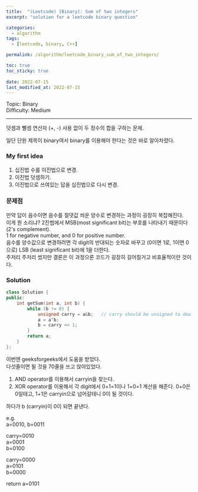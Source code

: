 ```yaml
---
title:  "(Leetcode) [Binary]: Sum of two integers"
excerpt: "solution for a leetcode binary question"

categories:
  - algorithm
tags:
  - [leetcode, binary, C++]

permalink: /algorithm/leetcode_binary_sum_of_two_integers/

toc: true
toc_sticky: true
 
date: 2022-07-15
last_modified_at: 2022-07-15
---
```


Topic: Binary   
Difficulty: Medium

---

덧셈과 뺄셈 연산자 (+, -) 사용 없이 두 정수의 합을 구하는 문제.

일단 단원 제목이 binary여서 binary를 이용해야 한다는 것은 바로 알아차렸다.


### My first idea
1. 십진법 수를 이진법으로 변경.
2. 이진법 덧셈하기.
3. 이진법으로 쓰여있는 답을 십진법으로 다시 변경.


### 문제점
만약 답이 음수이면 음수를 절댓값 씌운 양수로 변경하는 과정이 굉장히 복잡해진다.   
이게 뭔 소리냐? 2진법에서 MSB(most significant bit)는 부호를 나타내기 때문이다 (2's complement).   
1 for negative number, and 0 for positive number.   
음수를 양수값으로 변경하려면 각 digit의 반대되는 숫자로 바꾸고 (0이면 1로, 1이면 0으로) LSB (least significant bit)에 1을 더한다.   
주저리 주저리 썼지만 결론은 이 과정으론 코드가 굉장히 길어질거고 비효율적이란 것이다.


### Solution
```cpp
class Solution {
public:
    int getSum(int a, int b) {
        while (b != 0) {
            unsigned carry = a&b;   // carry should be unsigned to deal with negative numbers
            a = a^b;    
            b = carry << 1;
        }
        return a;
    }
};
```


이번엔 geeksforgeeks에서 도움을 받았다.   
다섯줄이면 될 것을 70줄을 쓰고 앉아있었다.

1. AND operator를 이용해서 carryin을 찾는다.
2. XOR operator를 이용해서 각 digit에서 0+1=1이나 1+0=1 계산을 해준다. 0+0은 0일테고, 1+1은 carryin으로 넘어갈테니 0이 될 것이다.   

하다가 b (carryin)이 0이 되면 끝낸다.
   

e.g.   
a=0010, b=0011

carry=0010  
a=0001  
b=0100  

carry=0000  
a=0101  
b=0000  

return a=0101